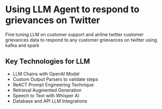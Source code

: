 # Using LLM Agent to respond to grievances on Twitter
Fine tuning LLM on customer support and airline twitter customer grievances data to respond to any customer grievances on twitter using kafka and spark

## Key Technologies for LLM
- LLM Chains with OpenAI Model
- Custom Output Parsers to validate steps
- ReACT Prompt Engineering Technique
- Retrieval Augmented Generation
- Speech to Text with Whisper AI
- Database and API LLM Integrations
